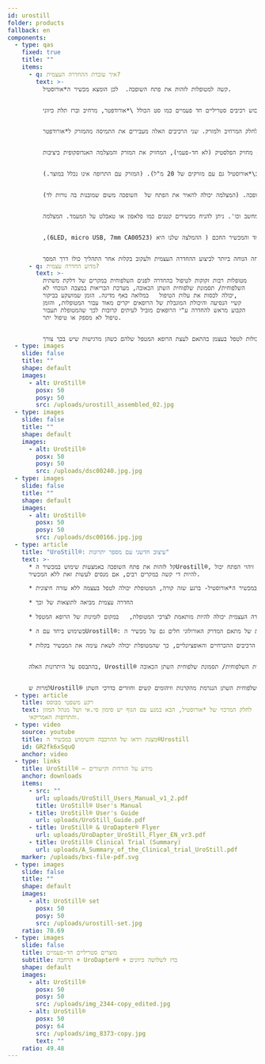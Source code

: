 ```yaml
---
id: urostill
folder: products
fallback: en
components:
  - type: qas
    fixed: true
    title: ""
    items:
      - q: איך עובדת ההחדרה העצמית?
        text: >-
          קשה למטופלות לזהות את פתח השופכה.  לכן הומצא מכשיר ה*אורוסטיל.


          ה\*אורוסטיל מכיל את הרכיבים הבאים: \*אורודפטר, מרחיב, ברז תלת כיווני ומחזיק \*אורוסטיל (למזרקים של 50 מ"ל). חלקים אופציונליים הם מצלמה אנדוסקופית, לוח טאבלט ומעמד ללוח. תוכל לרכוש את אלה דרכנו, או תוכל לקנות אותם בעצמך במקום אחר. לכל החדרה תצטרך לרכוש רכיבים סטריליים חד פעמיים כמו סט הכולל \*אורודפטר, מרחיב וברז תלת כיווני.


          מתאם ה\*אורודפטר הוא החלק היחיד שקצהו נכנס לפתח השופכה על מנת להעביר את התמיסה לטיפול בשלפוחית השתן. החלק המרחיב מתחבר ל\*אורודפטר והברז התלת הכיווני לחלק המרחיב ולמזרק. שני הרכיבים האלה מעבירים את התמיסה מהמזרק ל*אורודפטר.


          במרכז ה*אורוסטיל נמצא מחזיק הפלסטיק (לא חד-פעמי), המחזיק את המזרק והמצלמה האנדוסקופית ביציבות.


          הטבעת המכווצת, שבאה יחד עם מחזיק ה\*אורוסטיל, יכולה להיות ממוקמת בתוך המחזיק, וכך אפשר להשתמש ב\*אורוסטיל גם עם מזרקים של 20 מ"ל). (המזרק עם התרופה אינו נכלל במוצר.)


          המצלמה האנדוסקופית מקובעת במרחק ובזווית המתאימה על מנת שתוכל לספק מבט מושלם על הקצה של ה*אורודפטר ועל הפתח של השופכה. (המצלמה יכולה להאיר את הפתח של  השופכה משום שמובנות בה נורות לד).


          ניתן לצפות בתמונה של המצלמה בכל פלאפון חכם תואם, טאבלט, מחשב וכו'. ניתן להניח מכשירים קטנים כמו פלאפון או טאבלט על המעמד. המצלמה


          ,(6LED, micro USB, 7mm CA00523) המעמד והמכשיר החכם ( ההמלצה שלנו היא:Huawei Media Pad T3 8.0 16GB הם אופציונליים.


          המטופלת יכולה למצוא את התנוחה הנוחה ביותר לביצוע ההחדרה העצמית ולעקוב בקלות אחר התהליך כולו דרך המסך.
      - q: מדוע החדרה עצמית?
        text: >-
          מטופלות רבות זקוקות לטיפול בהחדרה לפנים השלפוחית במקרים של דלקת משתית
          השלפוחית/ תסמונת שלפוחית השתן הכאובה, מערכת הבריאות במצבה הנוכחי לא
          יכולה לכסות את עלות הטיפול   במלואה באף מדינה. הזמן שמושקע בביקור,
          קשיי הנסיעה והיכולת המוגבלת של הרופאים יקרים מאוד עבור המטופלות, והזמן
          הקבוע מראש להחדרה ע"י הרופאים מוביל לעיתים קרובות לכך שהמטופלת תעבור
          טיפול לא מספק או טיפול יתר.


          באמצעות ®אורוסטיל המטופלות יכולות לטפל בעצמן בהתאם לעצת הרופא המטפל שלהם כשהן מרגישות שיש בכך צורך.
  - type: images
    slide: false
    title: ""
    shape: default
    images:
      - alt: UroStill®
        posx: 50
        posy: 50
        src: /uploads/urostill_assembled_02.jpg
  - type: images
    slide: false
    title: ""
    shape: default
    images:
      - alt: UroStill®
        posx: 50
        posy: 50
        src: /uploads/dsc00240.jpg.jpg
  - type: images
    slide: false
    title: ""
    shape: default
    images:
      - alt: UroStill®
        posx: 50
        posy: 50
        src: /uploads/dsc00166.jpg.jpg
  - type: article
    title: "UroStill®: עיצוב חדשני עם מספר יתרונות"
    text: >-
      * קל לזהות את פתח השופכה באמצעות שימוש במכשיר הUrostill®, זיהוי הפתח יכול
      להיות די קשה במקרים רבים, אם מנסים לעשות זאת ללא המכשיר.

      * ניתן ללמוד במהירות כיצד להשתמש במכשיר ה*אורוסטיל- ברגע שזה קורה, המטופלת יכולה לטפל בעצמה ללא עזרה חיצונית.

      * החדרה עצמית מביאה לתוצאות של וכך

      * ההחדרה העצמית יכולה להיות מותאמת לצרכי המטופלת,   במקום לזמינות של הרופא המטפל.

      * בשימוש ביחד עם הUrostill®: כל היתרונות של מתאם המדרק האורולוגי חלים גם על מכשיר הUrostill®.

      * המכשיר מגיע יחד שקית שימושית ובה מקום לכל הרכיבים ההכרחיים והאופציונליים, כך שהמטופלת יכולה לשאת עימה את המכשיר בקלות.


      בהתבסס על היתרונות האלה, Urostill® יכול להיות העתיד של הטיפול  בדלקת משתית השלפוחית/ תסמונת שלפוחית השתן הכאובה.


      למרות שUrostill® פותח במקור לטיפול במטופלות הסובלות מדלקת משתית השלפוחית, ניתן להשתמש בו גם למצבים אחרים, כמו מקרים של דלקת בשלפוחית השתן הנגרמת מהקרנות וזיהומים קשים וחוזרים בדרכי השתן.
  - type: article
    title: רקע משפטי מבוסס
    text: לחלק המרכזי של *אורוסטיל, הבא במגע עם הגוף יש סימון סי.אי ושל מנהל המזון
      והתרופות האמריקאי.
  - type: video
    source: youtube
    title: מצגת וידאו של ההרכבה והשימוש במכשיר ה®Urostill
    id: GR2fk6xSquQ
    anchor: video
  - type: links
    title: UroStill® – מידע על הורדות וקישורים
    anchor: downloads
    items:
      - src: ""
        url: uploads/UroStill_Users_Manual_v1_2.pdf
        title: UroStill® User's Manual
      - title: UroStill® User's Guide
        url: uploads/UroStill_Guide.pdf
      - title: UroStill® & UroDapter® Flyer
        url: uploads/UroDapter_UroStill_Flyer_EN_vr3.pdf
      - title: UroStill® Clinical Trial (Summary)
        url: uploads/A_Summary_of_the_Clinical_trial_UroStill.pdf
    marker: /uploads/bxs-file-pdf.svg
  - type: images
    slide: false
    title: ""
    shape: default
    images:
      - alt: UroStill® set
        posx: 50
        posy: 50
        src: /uploads/urostill-set.jpg
    ratio: 70.69
  - type: images
    slide: false
    title: מוצרים סטריליים חד-פעמיים
    subtitle: הרחבה + UroDapter® + ברז לשלושה כיוונים
    shape: default
    images:
      - alt: UroStill®
        posx: 50
        posy: 50
        src: /uploads/img_2344-copy_edited.jpg
      - alt: UroStill®
        posx: 50
        posy: 64
        src: /uploads/img_8373-copy.jpg
        text: ""
    ratio: 49.48
---
```

